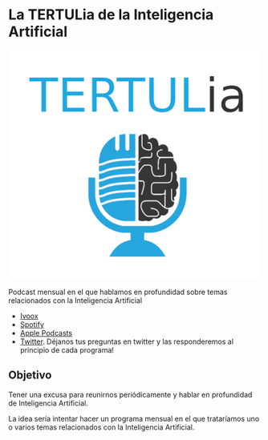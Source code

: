 # La TERTULia de la Inteligencia Artificial

![logo-podcast](res/logo-podcast.png)

Podcast mensual en el que hablamos en profundidad sobre temas relacionados con la Inteligencia Artificial

- [Ivoox](https://go.ivoox.com/sq/1815311)
- [Spotify](https://open.spotify.com/show/2yxHFbLvZC16ZV8Of7I7qH)
- [Apple Podcasts](https://podcasts.apple.com/us/podcast/la-tertulia-de-la-inteligencia-artificial/id1669083682)
- [Twitter](https://twitter.com/TERTUL_ia). Déjanos tus preguntas en twitter y las responderemos al principio de cada programa!

## Objetivo

Tener una excusa para reunirnos periódicamente y hablar en profundidad de Inteligencia Artificial.

La idea sería intentar hacer un programa mensual en el que trataríamos uno o varios temas relacionados con la Inteligencia Artificial.
